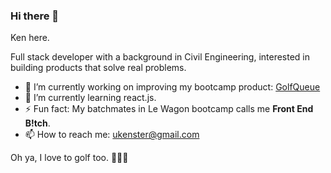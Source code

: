 ### Hi there 👋
Ken here.

Full stack developer with a background in Civil Engineering, interested in building products that solve real problems.

- 🔭 I’m currently working on improving my bootcamp product: [GolfQueue](https://golf-queue-club.herokuapp.com/)
- 🌱 I’m currently learning react.js.
- ⚡ Fun fact: My batchmates in Le Wagon bootcamp calls me **Front End B!tch**.
- 📫 How to reach me: ukenster@gmail.com

Oh ya, I love to golf too. 🏌️‍♀️⛳


<!--
**cokenol/cokenol** is a ✨ _special_ ✨ repository because its `README.md` (this file) appears on your GitHub profile.

Here are some ideas to get you started:

- 🔭 I’m currently working on ...
- 🌱 I’m currently learning react.js.
- 👯 I’m looking to collaborate on ...
- 🤔 I’m looking for help with ...
- 💬 Ask me about ...
- 📫 How to reach me: ...
- 😄 Pronouns: ...
- ⚡ Fun fact: ...
-->

